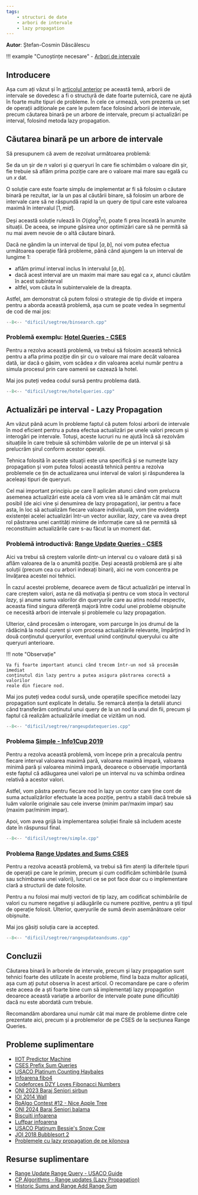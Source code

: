 ```yaml
---
tags:
    - structuri de date
    - arbori de intervale
    - lazy propagation
---
```


**Autor**: Ștefan-Cosmin Dăscălescu

!!! example "Cunoștințe necesare"
    - [Arbori de intervale](https://edu.roalgo.ro/dificil/segment-trees/)

## Introducere

Așa cum ați văzut și în
[articolul anterior](https://edu.roalgo.ro/dificil/segment-trees/) pe această
temă, arborii de intervale se dovedesc a fi o structură de date foarte
puternică, care ne ajută în foarte multe tipuri de probleme. În cele ce urmează,
vom prezenta un set de operații adiționale pe care le putem face folosind
arborii de intervale, precum căutarea binară pe un arbore de intervale, precum
și actualizări pe interval, folosind metoda lazy propagation.

## Căutarea binară pe un arbore de intervale

Să presupunem că avem de rezolvat următoarea problemă:

Se da un șir de $n$ valori și $q$ queryuri în care fie schimbăm o valoare din
șir, fie trebuie să aflăm prima poziție care are o valoare mai mare sau egală cu
un $x$ dat.

O soluție care este foarte simplu de implementat ar fi să folosim o căutare
binară pe rezultat, iar la un pas al căutării binare, să folosim un arbore de
intervale care să ne răspundă rapid la un query de tipul care este valoarea
maximă în intervalul $[1, mid]$.

Deși această soluție rulează în $O(q \log^2 n)$, poate fi prea înceată în
anumite situații. De aceea, se impune găsirea unor optimizări care să ne permită
să nu mai avem nevoie de o altă căutare binară.

Dacă ne gândim la un interval de tipul $[a, b]$, noi vom putea efectua
următoarea operație fără probleme, până când ajungem la un interval de lungime
$1$:

- aflăm primul interval inclus în intervalul $[a, b]$.
- dacă acest interval are un maxim mai mare sau egal ca $x$, atunci căutăm în
  acest subinterval
- altfel, vom căuta în subintervalele de la dreapta.

Astfel, am demonstrat că putem folosi o strategie de tip divide et impera pentru
a aborda această problemă, așa cum se poate vedea în segmentul de cod de mai
jos:

```cpp
--8<-- "dificil/segtree/binsearch.cpp"
```

### Problemă exemplu: [Hotel Queries - CSES](https://cses.fi/problemset/task/1143)

Pentru a rezolva această problemă, va trebui să folosim această tehnică pentru a
afla prima poziție din șir cu o valoare mai mare decât valoarea dată, iar dacă o
găsim, vom scădea $x$ din valoarea acelui număr pentru a simula procesul prin
care oamenii se cazează la hotel.

Mai jos puteți vedea codul sursă pentru problema dată.

```cpp
--8<-- "dificil/segtree/hotelqueries.cpp"
```

## Actualizări pe interval - Lazy Propagation

Am văzut până acum în probleme faptul că putem folosi arborii de intervale în
mod eficient pentru a putea efectua actualizări pe unele valori precum și
interogări pe intervale. Totuși, aceste lucruri nu ne ajută încă să rezolvăm
situațiile în care trebuie să schimbăm valorile de pe un interval și să
prelucrăm șirul conform acestor operații.

Tehnica folosită în aceste situații este una specifică și se numește lazy
propagation și vom putea folosi această tehnică pentru a rezolva problemele ce
țin de actualizarea unui interval de valori și răspunderea la aceleași tipuri de
queryuri.

Cel mai important principiu pe care îl aplicăm atunci când vom prelucra asemenea
actualizări este acela că vom vrea să le amânăm cât mai mult posibil (de aici
vine și denumirea de lazy propagation), iar pentru a face asta, în loc să
actualizăm fiecare valoare individuală, vom ține evidența existenței acelei
actualizări într-un vector auxiliar, _lazy_, care va avea drept rol păstrarea
unei cantități minime de informație care să ne permită să reconstituim
actualizările care s-au făcut la un moment dat.

### Problemă introductivă: [Range Update Queries - CSES](https://cses.fi/problemset/task/1651)

Aici va trebui să creștem valorile dintr-un interval cu o valoare dată și să
aflăm valoarea de la o anumită poziție. Deși această problemă are și alte
soluții (precum cea cu arbori indexați binari), aici ne vom concentra pe
învățarea acestei noi tehnici.

În cazul acestei probleme, deoarece avem de făcut actualizări pe interval în
care creștem valori, asta ne dă motivația și pentru ce vom stoca în vectorul
_lazy_, și anume suma valorilor din queryurile care au atins nodul respectiv,
aceasta fiind singura diferență majoră între codul unei probleme obișnuite ce
necesită arbori de intervale și problemele cu lazy propagation.

Ulterior, când procesăm o interogare, vom parcurge în jos drumul de la rădăcină
la nodul curent și vom procesa actualizările relevante, împărțind în două
conținutul queryurilor, eventual unind conținutul queryului cu alte queryuri
anterioare.

!!! note "Observație"

    Va fi foarte important atunci când trecem într-un nod să procesăm imediat
    conținutul din lazy pentru a putea asigura păstrarea corectă a valorilor
    reale din fiecare nod.

Mai jos puteți vedea codul sursă, unde operațiile specifice metodei lazy
propagation sunt explicate în detaliu. Se remarcă atenția la detalii atunci când
transferăm conținutul unui query de la un nod la unul din fii, precum și faptul
că realizăm actualizările imediat ce vizităm un nod.

```cpp
--8<-- "dificil/segtree/rangeupdatequeries.cpp"
```

### Problema [Simple - Info1Cup 2019](https://kilonova.ro/problems/3424)

Pentru a rezolva această problemă, vom începe prin a precalcula pentru fiecare
interval valoarea maximă pară, valoarea maximă impară, valoarea minimă pară și
valoarea minimă impară, deoarece o observație importantă este faptul că
adăugarea unei valori pe un interval nu va schimba ordinea relativă a acestor
valori.

Astfel, vom păstra pentru fiecare nod în lazy un contor care ține cont de suma
actualizărilor efectuate la acea poziție, pentru a stabili dacă trebuie să luăm
valorile originale sau cele inverse (minim par/maxim impar) sau (maxim par/minim
impar).

Apoi, vom avea grijă la implementarea soluției finale să includem aceste date în
răspunsul final.

```cpp
--8<-- "dificil/segtree/simple.cpp"
```

### Problema [Range Updates and Sums CSES](https://cses.fi/problemset/task/1735)

Pentru a rezolva această problemă, va trebui să fim atenți la diferitele tipuri
de operații pe care le primim, precum și cum codificăm schimbările (sumă sau
schimbarea unei valori), lucruri ce se pot face doar cu o implementare clară a
structurii de date folosite.

Pentru a nu folosi mai mulți vectori de tip lazy, am codificat schimbările de
valori cu numere negative și adăugările cu numere pozitive, pentru a ști tipul
de operație folosit. Ulterior, queryurile de sumă devin asemănătoare celor
obișnuite.

Mai jos găsiți soluția care ia accepted.

```cpp
--8<-- "dificil/segtree/rangeupdateandsums.cpp"
```

## Concluzii

Căutarea binară în arborele de intervale, precum și lazy propagation sunt
tehnici foarte des utilizate în aceste probleme, fiind la baza multor aplicații,
așa cum ați putut observa în acest articol. O recomandare pe care o oferim este
aceea de a ști foarte bine cum să implementați lazy propagation deoarece această
variație a arborilor de intervale poate pune dificultăți dacă nu este abordată
cum trebuie.

Recomandăm abordarea unui număr cât mai mare de probleme dintre cele prezentate
aici, precum și a problemelor de pe CSES de la secțiunea Range Queries.

## Probleme suplimentare

- [IIOT Predictor Machine](https://kilonova.ro/problems/953)
- [CSES Prefix Sum Queries](https://cses.fi/problemset/task/2166)
- [USACO Platinum Counting Haybales](http://www.usaco.org/index.php?page=viewproblem2&cpid=578)
- [Infoarena fibo4](https://www.infoarena.ro/problema/fibo4)
- [Codeforces DZY Loves Fibonacci Numbers](https://codeforces.com/contest/446/problem/C)
- [ONI 2023 Baraj Seniori sirbun](https://kilonova.ro/problems/556)
- [IOI 2014 Wall](https://oj.uz/problem/view/IOI14_wall)
- [RoAlgo Contest #12 - Nice Apple Tree](https://kilonova.ro/problems/3389)
- [ONI 2024 Baraj Seniori balama](https://kilonova.ro/problems/2666)
- [Biscuiti infoarena](https://infoarena.ro/problema/biscuiti)
- [Luffpar infoarena](https://www.infoarena.ro/problema/luffpar)
- [USACO Platinum Bessie's Snow Cow](http://www.usaco.org/index.php?page=viewproblem2&cpid=973)
- [JOI 2018 Bubblesort 2](https://oj.uz/problem/view/JOI18_bubblesort2)
- [Problemele cu lazy propagation de pe kilonova](https://kilonova.ro/tags/286)

## Resurse suplimentare

- [Range Update Range Query - USACO Guide](https://usaco.guide/plat/RURQ)
- [CP Algorithms - Range updates (Lazy Propagation)](https://cp-algorithms.com/data_structures/segment_tree.html#range-updates-lazy-propagation)
- [Historic Sums and Range Add Range Sum](https://codeforces.com/blog/entry/99895)